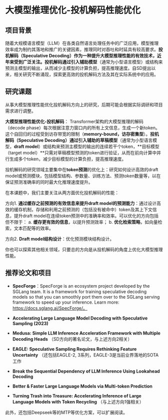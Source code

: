 # 大模型推理优化-投机解码性能优化

## 项目背景

随着大规模语言模型（LLM）在各类自然语言处理任务中的广泛应用，模型推理效率成为制约其落地和推广的关键因素，推理同时对吞吐和时延具有较高要求。**投机解码（Speculative Decoding）**作为一种提升大模型推理性能的有效技术，近年来受到广泛关注。投机解码通过引入**辅助模型**（通常为小型语言模型）或结构来预测主模型的输出，从而减少主模型的计算负担，提高推理速度。自SD提出以来，相关研究不断涌现，探索更高效的投机解码方法及其在实际系统中的应用。


## 研究课题
从事大模型推理性能优化投机解码方向上的研究，后期可能会根据实际调研和项目需求进行调整。

**大模型推理性能优化-投机解码**：
Transformer架构的大模型推理的解码（decode phase）每次根据注意力窗口内的所有上文信息，生成一个新token。这个自回归的过程受到访存带宽的限制（**memory-bound，访存密集型**）。**投机解码（Speculative Decoding）**通过引入辅助的**草稿模型**（通常为小型语言模型，**draft model**）或结构来预测主模型的输出的连续若干个token，**目标模型（target model）**只需对草稿模型预测的token进行验证，从而在前向计算中并行生成多个token，减少目标模型的计算负担，提高推理速度。

投机解码的研究领域主要集中在**token预测**的优化上：研究如何设计高效的draft model或预测模块，包括模型结构、参数量、训练方法、预测token数量等，以在保证预测准确率的同时最大化推理速度提升。

在本课题中，我们主要关注从两方面优化投机解码的性能：

方向1. **通过缓存之前预测的有效信息来提升draft model的预测能力**：通过设计高效的缓存机制，存储和利用之前预测的（包括没有被命中）token及其上下文信息，提升draft model在连续token预测中的准确率和效率。可以优化的方向包括但不限于： a. **缓存更有效的信息**，以提升预测效率； b. **优化检索策略**，如向量检索，文本匹配等的效率。

方向2. **Draft model结构设计**：优化预测模块结构设计。

你也可以探索其他相关领域，只要总的方向是从投机解码的角度上优化大模型推理性能。

## 推荐论文和项目

- **SpecForge**：SpecForge is an ecosystem project developed by the SGLang team. It is a framework for training speculative decoding models so that you can smoothly port them over to the SGLang serving framework to speed up your inference. Learn more: https://docs.sglang.ai/SpecForge/。

- **Accelerating Large Language Model Decoding with Speculative Sampling (2023)**  

- **Medusa: Simple LLM Inference Acceleration Framework with Multiple Decoding Heads** （SD方向的著名论文，与上述方向2相关）

- **EAGLE: Speculative Sampling Requires Rethinking Feature Uncertainty** （还包括EAGLE-2, 3系列，EAGLE-3是当前业界落地的SOTA工作

- **Break the Sequential Dependency of LLM Inference Using Lookahead Decoding**

- **Better & Faster Large Language Models via Multi-token Prediction**

- **Turning Trash into Treasure: Accelerating Inference of Large Language Models with Token Recycling**  （与上述方向1强相关）

此外，还包括Deepseek等的MTP等优化方案，可以扩展阅读。

